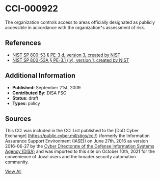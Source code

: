# CCI-000922

The organization controls access to areas officially designated as publicly accessible in accordance with the organization^s assessment of risk.

## References ##

* [NIST SP 800-53 § PE-3 d, version 3, created by NIST](http://csrc.nist.gov/publications/PubsSPs.html)
* [NIST SP 800-53A § PE-3.1 (iv), version 1, created by NIST](http://csrc.nist.gov/publications/PubsSPs.html)


## Additional Information ##

* **Published:** September 21st, 2009
* **Contributed By:** DISA FSO
* **Status:** draft
* **Types:** policy

## Sources ##

This CCI was included in the CCI List published to the [DoD Cyber Exchange]
(https://public.cyber.mil/stigs/cci/) (formerly the Information Assurance Support Environment
(IASE)) on June 27th, 2016 as version 2016-06-27 by the [Cyber Directorate of the Defense 
Information Systems Agency (DISA)](https://public.cyber.mil/about-cyber/) and was imported to 
this site on October 10th, 2021 for the convenience of Joval users and the broader security automation community.

[View All](../README.md)
